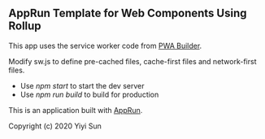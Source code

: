 ## AppRun Template for Web Components Using Rollup


This app uses the service worker code from [PWA Builder](https://www.pwabuilder.com).

Modify sw.js to define pre-cached files, cache-first files and network-first files.

* Use _npm start_ to start the dev server
* Use _npm run build_ to build for production

This is an application built with [AppRun](https://github.com/yysun/apprun).

Copyright (c) 2020 Yiyi Sun